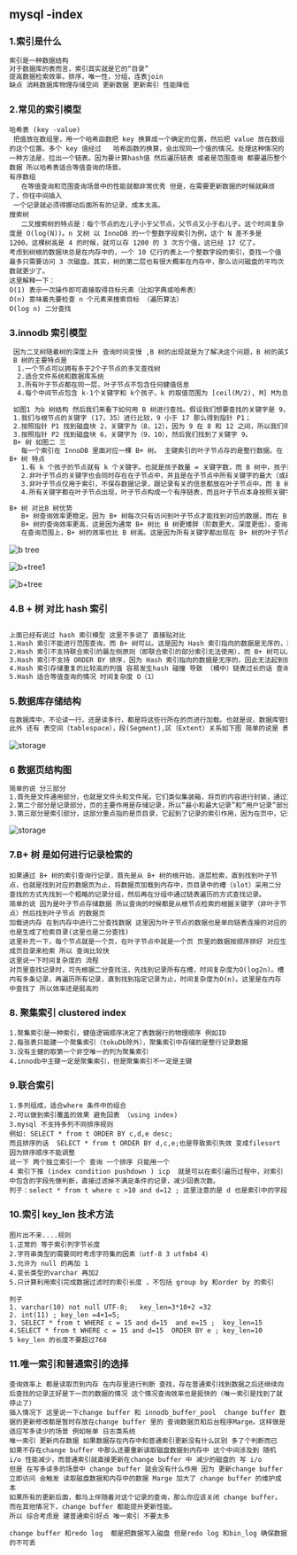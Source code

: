 



## mysql -index 

### 1.索引是什么

```tex
索引是一种数据结构
对于数据库的表而言，索引其实就是它的“目录”
提高数据检索效率，排序，唯一性，分组，连表join 
缺点 消耗数据库物理存储空间 更新数据 更新索引 性能降低
```



### 2.常见的索引模型

```*
哈希表 (key -value)
 把值放在数组里，用一个哈希函数把 key 换算成一个确定的位置，然后把 value 放在数组的这个位置。多个 key 值经过   哈希函数的换算，会出现同一个值的情况。处理这种情况的一种方法是，拉出一个链表。因为要计算hash值 然后遍历链表 或者是范围查询 都要遍历整个数据 所以哈希表适合等值查询的场景。
有序数组
   在等值查询和范围查询场景中的性能就都非常优秀 但是，在需要更新数据的时候就麻烦了，你往中间插入
 一个记录就必须得挪动后面所有的记录，成本太高。
搜索树
   二叉搜索树的特点是：每个节点的左儿子小于父节点，父节点又小于右儿子。这个时间复杂度是 O(log(N))。n 叉树 以 InnoDB 的一个整数字段索引为例，这个 N 差不多是 1200。这棵树高是 4 的时候，就可以存 1200 的 3 次方个值，这已经 17 亿了。
考虑到树根的数据块总是在内存中的，一个 10 亿行的表上一个整数字段的索引，查找一个值最多只需要访问 3 次磁盘。其实，树的第二层也有很大概率在内存中，那么访问磁盘的平均次数就更少了。
这里解释一下：
O(1) 表示一次操作即可直接取得目标元素（比如字典或哈希表）
O(n) 意味着先要检查 n 个元素来搜索目标 （遍历算法）
O(log n) 二分查找
```



### 3.innodb 索引模型

```tex
 因为二叉树随着树的深度上升 查询时间变慢 ,B 树的出现就是为了解决这个问题，B 树的英文是 Balance Tree，也就是平衡的多路搜索树，它的高度远小于平衡二叉树的高度
 B 树的主要特点是
  1.一个节点可以拥有多于2个子节点的多叉查找树
  2.适合文件系统和数据库系统
  3.所有叶子节点都在同一层，叶子节点不包含任何健值信息
  4.每个中间节点包含 k-1个关键字和 k个孩子，k 的取值范围为 [ceil(M/2), M] M为总阶层。就是说 关键字2个那么子节点是3个，3个 那么子节点是4个
  
 如图1 为b 树结构 然后我们来看下如何用 B 树进行查找。假设我们想要查找的关键字是 9，那么步骤可以分为以下几步：
 1.我们与根节点的关键字 (17，35）进行比较，9 小于 17 那么得到指针 P1；
 2.按照指针 P1 找到磁盘块 2，关键字为（8，12），因为 9 在 8 和 12 之间，所以我们得到指针 P2；
 3.按照指针 P2 找到磁盘块 6，关键字为（9，10），然后我们找到了关键字 9。
 B+ 树 如图二 三
   每一个索引在 InnoDB 里面对应一棵 B+ 树。 主键索引的叶子节点存的是整行数据。在 InnoDB 里，主键索引也被称为聚簇索引（clustered index）。非主键索引的叶子节点内容是主键的值。在 InnoDB 里，非主键索引也被称为二级索（secondary index）。如果语句是 select * from T where ID=500，即主键查询方式，则只需要搜索 ID 这棵 B+ 树；如果语句是 select * from T where k=5，即普通索引查询方式，则需要先搜索 k 索引树，得到 ID 的值为 500，再到 ID 索引树搜索一次。这个过程称为回表。
B+ 树 特点
   1.有 k 个孩子的节点就有 k 个关键字。也就是孩子数量 = 关键字数，而 B 树中，孩子数量 = 关键字数 +1。(重点)
   2.非叶子节点的关键字也会同时存在在子节点中，并且是在子节点中所有关键字的最大（或最小）。
   3.非叶子节点仅用于索引，不保存数据记录，跟记录有关的信息都放在叶子节点中。而 B 树中，非叶子节点既保存索引，也保存数据记录。（重点区别）
   4.所有关键字都在叶子节点出现，叶子节点构成一个有序链表，而且叶子节点本身按照关键字的大小从小到大顺序链接。

B+ 树 对比B 树优势
   B+ 树查询效率更稳定。因为 B+ 树每次只有访问到叶子节点才能找到对应的数据，而在 B 树中，非叶子节点也会存储数据，这样就会造成查询效率不稳定的情况，有时候访问到了非叶子节点就可以找到关键字，而有时需要访问到叶子节点才能找到关键字。
   B+ 树的查询效率更高，这是因为通常 B+ 树比 B 树更矮胖（阶数更大，深度更低），查询所需要的磁盘 I/O 也会更少。同样的磁盘页大小，B+ 树可以存储更多的节点关键字。查询出来的也是比B树多
   在查询范围上，B+ 树的效率也比 B 树高。这是因为所有关键字都出现在 B+ 树的叶子节点中，并通过有序链表进行了链接。而在 B 树中则需要通过中序遍历才能完成查询范围的查找，效率要低很多。看B 树的数据结构知道了 叶子节点没有用双向链表串连

```

![b tree](https://static001.geekbang.org/resource/image/18/44/18031c20f9a4be3e858743ed99f3c144.jpg)



![b+tree1](https://static001.geekbang.org/resource/image/dc/8d/dcda101051f28502bd5c4402b292e38d.png)

![b+tree](https://static001.geekbang.org/resource/image/55/32/551171d94a69fbbfc00889f8b1f45932.jpg)

### 4.B + 树 对比 hash 索引

```tex

上面已经有说过 hash 索引模型 这里不多说了 直接贴对比
1.Hash 索引不能进行范围查询，而 B+ 树可以。这是因为 Hash 索引指向的数据是无序的，而 B+ 树的叶子节点是个有序的链表。
2.Hash 索引不支持联合索引的最左侧原则（即联合索引的部分索引无法使用），而 B+ 树可以。对于联合索引来说，Hash 索引在计算 Hash 值的时候是将索引键合并后再一起计算 Hash 值，所以不会针对每个索引单独计算 Hash 值。因此如果用到联合索引的一个或者几个索引时，联合索引无法被利用。
3.Hash 索引不支持 ORDER BY 排序，因为 Hash 索引指向的数据是无序的，因此无法起到排序优化的作用，而 B+ 树索引数据是有序的，可以起到对该字段 ORDER BY 排序优化的作用。同理，我们也无法用 Hash 索引进行模糊查询，而 B+ 树使用 LIKE 进行模糊查询的时候，LIKE 后面前模糊查询（比如 % 开头）的话就可以起到优化作用。
4.Hash 索引存储重复的比较高的列值 容易发生hash 碰撞 导致 （桶中）链表过长的话 查询时遍历链表也是比较耗时
5.Hash 适合等值查询的情况 时间复杂度 O（1）
```

### 5.数据库存储结构

```tex
在数据库中，不论读一行，还是读多行，都是将这些行所在的页进行加载。也就是说，数据库管理存储空间的基本单位（Page）。
此外 还有 表空间（tablespace），段(Segment),区（Extent）关系如下图 简单的说是 表空间里有段 段下有区 区下有页 页下面是 数据行（row）
```

![storage](https://static001.geekbang.org/resource/image/11/b7/112d7669450e3968e63e9de524ab13b7.jpg)

### 6 数据页结构图

```markdown
简单的说 分三部分
1.首先是文件通用部分，也就是文件头和文件尾。它们类似集装箱，将页的内容进行封装，通过文件头和文件尾校验的方式来确保页的传输是完整的。
2.第二个部分是记录部分，页的主要作用是存储记录，所以“最小和最大记录”和“用户记录”部分占了页结构的主要空间.
3.第三部分是索引部分，这部分重点指的是页目录，它起到了记录的索引作用，因为在页中，记录是以单向链表的形式进行存储的。单向链表的特点就是插入、删除非常方便，但是检索效率不高，最差的情况下需要遍历链表上的所有节点才能完成检索，因此在页目录中提供了二分查找的方式，用来提高记录的检索效率.
```





![storage](https://static001.geekbang.org/resource/image/94/53/9490bd9641f6a9be208a6d6b2d1b1353.jpg)

### 7.B+ 树 是如何进行记录检索的

```wiki
如果通过 B+ 树的索引查询行记录，首先是从 B+ 树的根开始，逐层检索，直到找到叶子节点，也就是找到对应的数据页为止，将数据页加载到内存中，页目录中的槽（slot）采用二分查找的方式先找到一个粗略的记录分组，然后再在分组中通过链表遍历的方式查找记录。
简单的说 因为是叶子节点存储数据 所以查询的时候都是从根节点检索的根据关键字（非叶子节点）然后找到叶子节点 的数据页
加载进内存 在到内存中进行二分查找数据 这里因为叶子节点的数据也是单向链表连接的对应的也是生成了检索目录(这里也是二分查找)
这里补充一下，每个节点就是一个页，在叶子节点中就是一个页 页里的数据按顺序排好 对应生成页目录来检索 所以 查询比较快
这里说一下时间复杂度的 流程 
对页里查找记录时，可先根据二分查找法，先找到记录所有在槽，时间复杂度为O(log2n)。槽内有多条记录，再遍历所有记录，直到找到指定记录为止，时间复杂度为O(n)。这里是在内存中查找了 所以效率还是挺高的
```



### 8. 聚集索引 **clustered index** 

```wiki
1.聚集索引是一种索引，健值逻辑顺序决定了表数据行的物理顺序 例如ID
2.每张表只能建一个聚集索引（tokuDb除外），聚集索引中存储的是整行记录数据
3.没有主健的取第一个非空唯一的列为聚集索引
4.innodb中主键一定是聚集索引，但是聚集索引不一定是主键
```

### 9.联合索引

```wiki
1.多列组成，适合where 条件中的组合
2.可以做到索引覆盖的效果 避免回表 （using index)
3.mysql 不支持多列不同排序规则
例如: SELECT * from t ORDER BY c,d,e desc;
而且排序的话  SELECT * from t ORDER BY d,c,e;也是导致索引失效 变成filesort 因为排序顺序不能调整
说一下 两个独立索引一个 查询 一个排序 只能用一个
4 索引下推 (index condition pushdown ) icp  就是可以在索引遍历过程中，对索引中包含的字段先做判断，直接过滤掉不满足条件的记录，减少回表次数。
列子：select * from t where c >10 and d=12 ; 这里注意的是 d 也是索引中的字段

```

### 10.索引 key_len 技术方法

```wiki
图片出不来....规则
1.正常的 等于索引列字节长度
2.字符串类型的需要同时考虑字符集的因素（utf-8 3 utfmb4 4）
3.允许为 null 的再加 1 
4.变长类型的varchar 再加2
5.只计算利用索引完成数据过滤时的索引长度 ，不包括 group by 和order by 的索引

列子
1. varchar(10) not null UTF-8;   key_len=3*10+2 =32
2. int(11) ; key_len =4+1=5;
3. SELECT * from t WHERE c = 15 and d=15  and e=15 ;  key_len=15
4.SELECT * from t WHERE c = 15 and d=15  ORDER BY e ; key_len=10
5 key_len 的长度不要超过768
```

### 11.唯一索引和普通索引的选择

```wiki
查询效率上 都是读取页到内存 在内存里进行判断 查找，存在普通索引找到数据之后还继续向后查找的记录正好是下一页的数据的情况 这个情况查询效率也是挺快的（唯一索引是找到了就停止了）
插入情况下 这里说一下change buffer 和 innodb_buffer_pool  change buffer 数据的更新修改都是暂时存放在change buffer 里的 查询数据页和后台程序Marge。这样做是适应写多读少的场景 例如帐单 日志类系统
唯一索引 更新内存数据 如果数据存在内存中和普通索引更新没有什么区别 多了个判断而已 如果不存在change buffer 中那么还要重新读取磁盘数据到内存中 这个中间涉及到 随机i/o 性能减少，而普通索引就直接更新在change buffer 中 减少的磁盘的 写 i/o 
但是 在写多读多的场景中 change buffer 就会没有什么作用 因为 更新change buffer 立即访问 会触发 读取磁盘数据和内存中的数据 Marge 加大了 change buffer 的维护成本
如果所有的更新后面，都马上伴随着对这个记录的查询，那么你应该关闭 change buffer。而在其他情况下，change buffer 都能提升更新性能。
所以 综合考虑是 建普通索引好点 唯一索引 不要太多

change buffer 和redo log  都是把数据写入磁盘 但是redo log 和bin_log 确保数据的不可丢




```

